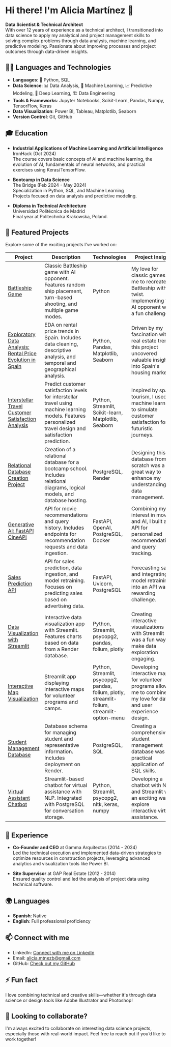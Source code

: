 # Hi there! I'm Alicia Martínez 👋

**Data Scientist & Technical Architect**  
With over 12 years of experience as a technical architect, I transitioned into data science to apply my analytical and project management skills to solving complex problems through data analysis, machine learning, and predictive modeling. Passionate about improving processes and project outcomes through data-driven insights.

## 🧑‍💻 Languages and Technologies

- **Languages**: 🐍 Python, SQL  
- **Data Science**: 📊 Data Analysis, 🤖 Machine Learning, 📈 Predictive Modeling, 🧠 Deep Learning, 🏗️ Data Engineering  
- **Tools & Frameworks**: Jupyter Notebooks, Scikit-Learn, Pandas, Numpy, TensorFlow, Keras  
- **Data Visualization**: Power BI, Tableau, Matplotlib, Seaborn  
- **Version Control**: Git, GitHub


## 🎓 Education

- **Industrial Applications of Machine Learning and Artificial Intelligence**  
  IronHack (Oct 2024)  
  The course covers basic concepts of AI and machine learning, the evolution of AI, fundamentals of neural networks, and practical exercises using Keras/TensorFlow.  

- **Bootcamp in Data Science**  
  The Bridge (Feb 2024 - May 2024)  
  Specialization in Python, SQL, and Machine Learning  
  Projects focused on data analysis and predictive modeling.

- **Diploma in Technical Architecture**  
  Universidad Politécnica de Madrid  
  Final year at Politechnika Krakowska, Poland.


## 🚀 Featured Projects

Explore some of the exciting projects I’ve worked on:


| Project | Description | Technologies | Project Insight |
|---------|-------------|--------------|----------------|
| [Battleship Game](https://github.com/aliciamb86/Battleship-Game) | Classic Battleship game with AI opponent. Features random ship placement, turn-based shooting, and multiple game modes. | Python | My love for classic games led me to recreate Battleship with a twist. Implementing the AI opponent was a fun challenge! |
| [Exploratory Data Analysis: Rental Price Evolution in Spain](https://github.com/aliciamb86/EDA-Rental-Price-Evolution-in-Spain) | EDA on rental price trends in Spain. Includes data cleaning, descriptive analysis, and temporal and geographical analysis. | Python, Pandas, Matplotlib, Seaborn | Driven by my fascination with real estate trends, this project uncovered valuable insights into Spain's housing market. |
| [Interstellar Travel Customer Satisfaction Analysis](https://github.com/aliciamb86/ML-interstellar-travel-satisfaction) | Predict customer satisfaction levels for interstellar travel using machine learning models. Features personalized travel design and satisfaction prediction. | Python, Streamlit, Scikit-learn, Matplotlib, Seaborn | Inspired by space tourism, I used machine learning to simulate customer satisfaction for futuristic journeys. |
| [Relational Database Creation Project](https://github.com/aliciamb86/Relational-Database-Creation) | Creation of a relational database for a bootcamp school. Includes relational diagrams, logical models, and database hosting. | PostgreSQL, Render | Designing this database from scratch was a great way to enhance my understanding of data management. |
| [Generative AI: FastAPI CineAPI](https://github.com/aliciamb86/API-movie-recommendations) | API for movie recommendations and query history. Includes endpoints for recommendation requests and data ingestion. | FastAPI, OpenAI, PostgreSQL, Docker | Combining my interest in movies and AI, I built an API for personalized recommendations and query tracking. |
| [Sales Prediction API](https://github.com/aliciamb86/API-sales-prediction) | API for sales prediction, data ingestion, and model retraining. Focuses on predicting sales based on advertising data. | FastAPI, Uvicorn, PostgreSQL | Forecasting sales and integrating model retraining into an API was a rewarding challenge. |
| [Data Visualization with Streamlit](https://github.com/aliciamb86/data_visualization_streamlit) | Interactive data visualization app with Streamlit. Features charts based on data from a Render database. | Python, Streamlit, psycopg2, pandas, folium, plotly | Creating interactive visualizations with Streamlit was a fun way to make data exploration engaging. |
| [Interactive Map Visualization](https://github.com/aliciamb86/destinoMapa) | Streamlit app displaying interactive maps for volunteer programs and camps. | Python, Streamlit, psycopg2, pandas, folium, plotly, streamlit-folium, streamlit-option-menu | Developing interactive maps for volunteer programs allowed me to combine my love for data and user experience design. |
| [Student Management Database](https://github.com/aliciamb86/student_management_db) | Database schema for managing student and representative information. Includes deployment on Render. | PostgreSQL, SQL | Creating a comprehensive student management database was a practical application of my SQL skills. |
| [Virtual Assistant Chatbot](https://github.com/nicoDataCreator/DATA) | Streamlit-based chatbot for virtual assistance with NLP. Integrated with PostgreSQL for conversation storage. | Python, Streamlit, psycopg2, nltk, keras, numpy | Developing a chatbot with NLP and Streamlit was an exciting way to explore interactive virtual assistance. |


## 💼 Experience

- **Co-Founder and CEO** at Gamma Arquitectos (2014 - 2024)  
  Led the technical execution and implemented data-driven strategies to optimize resources in construction projects, leveraging advanced analytics and visualization tools like Power BI.

- **Site Supervisor** at GAP Real Estate (2012 - 2014)  
  Ensured quality control and led the analysis of project data using technical software.

## 🌍 Languages

- **Spanish**: Native  
- **English**: Full professional proficiency

## 📫 Connect with me

- LinkedIn: [Connect with me on LinkedIn](https://www.linkedin.com/in/aliciamartínez-dsaliciamb86)  
- Email: [alicia.mtnezb@gmail.com](mailto:alicia.mtnezb@gmail.com)  
- GitHub: [Check out my GitHub](https://github.com/aliciamb86)



## ⚡ Fun fact  
I love combining technical and creative skills—whether it's through data science or design tools like Adobe Illustrator and Photoshop!


## 🤝 Looking to collaborate?
I'm always excited to collaborate on interesting data science projects, especially those with real-world impact. Feel free to reach out if you’d like to work together!



